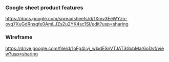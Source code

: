 ### Google sheet product features
https://docs.google.com/spreadsheets/d/1Xmv3EeWYzn-oyq7XuGdRnsqfe0AmLJZs2u2YK4sc1SI/edit?usp=sharing

### Wireframe
https://drive.google.com/file/d/1oFg4Lyj_wIxdESnVTJAT3GxbMar6oDvf/view?usp=sharing
